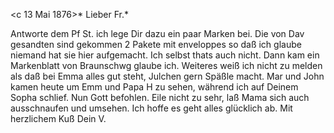 <c 13 Mai 1876>*
Lieber Fr.<ied>*

Antworte dem Pf St. ich lege Dir dazu ein paar Marken bei. Die von Dav gesandten sind gekommen 2 Pakete mit enveloppes so daß ich glaube niemand hat sie hier aufgemacht. Ich selbst thats auch nicht. Dann kam ein Markenblatt von Braunschwg glaube ich. Weiteres weiß ich nicht zu melden als daß bei Emma alles gut steht, Julchen gern Späßle macht. Mar und John kamen heute um Emm und Papa H zu sehen, während ich auf Deinem Sopha schlief. Nun Gott befohlen. Eile nicht zu sehr, laß Mama sich auch ausschnaufen und umsehen. Ich hoffe es geht alles glücklich ab. Mit herzlichem Kuß
 Dein V.
